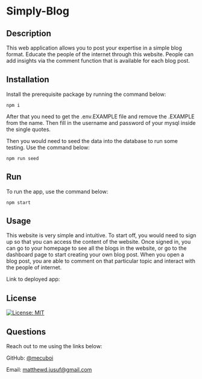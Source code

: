 # Simply-Blog

## Description

This web application allows you to post your expertise in a simple blog format. Educate the people of the internet through this website. People can add insights via the comment function that is available for each blog post.

## Installation

Install the prerequisite package by running the command below:
```
npm i
```

After that you need to get the .env.EXAMPLE file and remove the .EXAMPLE from the name. Then fill in the username and password of your mysql inside the single quotes.

Then you would need to seed the data into the database to run some testing. Use the command below:
```
npm run seed
```

## Run

To run the app, use the command below:
```
npm start
```

## Usage

This website is very simple and intuitive. To start off, you would need to sign up so that you can access the content of the website. Once signed in, you can go to your homepage to see all the blogs in the website, or go to the dashboard page to start creating your own blog post. When you open a blog post, you are able to comment on that particular topic and interact with the people of internet.

Link to deployed app: 

## License

[![License: MIT](https://img.shields.io/badge/License-MIT-yellow.svg)](https://github.com/mecuboi/simple-blog/blob/main/LICENSE)


## Questions

Reach out to me using the links below:

GitHub: [@mecuboi](https://github.com/mecuboi)

Email: matthewd.jusuf@gmail.com
